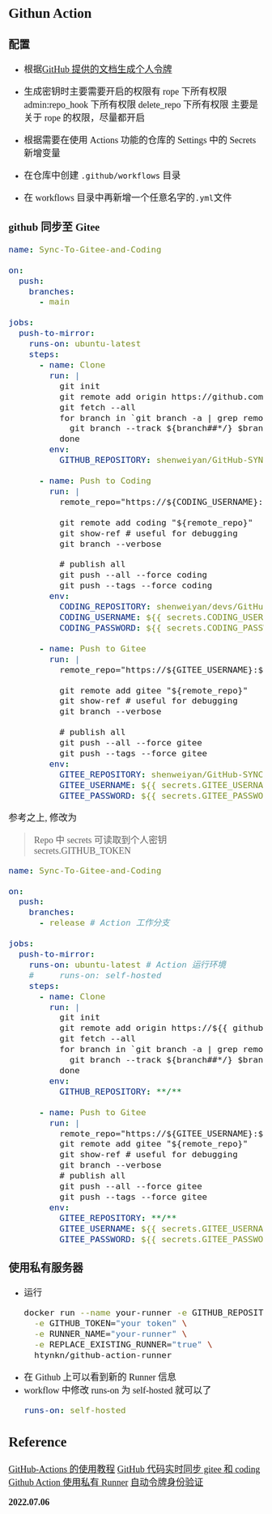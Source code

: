 <font size=4 face='楷体'>

## Githun Action

### 配置

- 根据[GitHub 提供的文档生成个人令牌](https://docs.github.com/cn/authentication/keeping-your-account-and-data-secure/creating-a-personal-access-token)
- 生成密钥时主要需要开启的权限有
  rope 下所有权限
  admin:repo_hook 下所有权限
  delete_repo 下所有权限
  主要是关于 rope 的权限，尽量都开启

- 根据需要在使用 Actions 功能的仓库的 Settings 中的 Secrets 新增变量
- 在仓库中创建 `.github/workflows` 目录
- 在 workflows 目录中再新增一个任意名字的`.yml`文件

### github 同步至 Gitee

```yaml
name: Sync-To-Gitee-and-Coding

on:
  push:
    branches:
      - main

jobs:
  push-to-mirror:
    runs-on: ubuntu-latest
    steps:
      - name: Clone
        run: |
          git init
          git remote add origin https://github.com/${GITHUB_REPOSITORY}.git
          git fetch --all
          for branch in `git branch -a | grep remotes | grep -v HEAD`; do
            git branch --track ${branch##*/} $branch
          done
        env:
          GITHUB_REPOSITORY: shenweiyan/GitHub-SYNC

      - name: Push to Coding
        run: |
          remote_repo="https://${CODING_USERNAME}:${CODING_PASSWORD}@e.coding.net/${CODING_REPOSITORY}.git"

          git remote add coding "${remote_repo}"
          git show-ref # useful for debugging
          git branch --verbose

          # publish all
          git push --all --force coding
          git push --tags --force coding
        env:
          CODING_REPOSITORY: shenweiyan/devs/GitHub-SYNC
          CODING_USERNAME: ${{ secrets.CODING_USERNAME }}
          CODING_PASSWORD: ${{ secrets.CODING_PASSWORD }}

      - name: Push to Gitee
        run: |
          remote_repo="https://${GITEE_USERNAME}:${GITEE_PASSWORD}@gitee.com/${GITEE_REPOSITORY}.git"

          git remote add gitee "${remote_repo}"
          git show-ref # useful for debugging
          git branch --verbose

          # publish all
          git push --all --force gitee
          git push --tags --force gitee
        env:
          GITEE_REPOSITORY: shenweiyan/GitHub-SYNC
          GITEE_USERNAME: ${{ secrets.GITEE_USERNAME }}
          GITEE_PASSWORD: ${{ secrets.GITEE_PASSWORD }}
```

参考之上, 修改为

> Repo 中 secrets 可读取到个人密钥
> secrets.GITHUB_TOKEN

```yaml
name: Sync-To-Gitee-and-Coding

on:
  push:
    branches:
      - release # Action 工作分支

jobs:
  push-to-mirror:
    runs-on: ubuntu-latest # Action 运行环境
    #     runs-on: self-hosted
    steps:
      - name: Clone
        run: |
          git init
          git remote add origin https://${{ github.actor }}:${{ secrets.GITHUB_TOKEN }}@github.com/${GITHUB_REPOSITORY}.git
          git fetch --all
          for branch in `git branch -a | grep remotes | grep -v HEAD`; do
            git branch --track ${branch##*/} $branch
          done
        env:
          GITHUB_REPOSITORY: **/**

      - name: Push to Gitee
        run: |
          remote_repo="https://${GITEE_USERNAME}:${GITEE_PASSWORD}@gitee.com/${GITEE_REPOSITORY}.git"
          git remote add gitee "${remote_repo}"
          git show-ref # useful for debugging
          git branch --verbose
          # publish all
          git push --all --force gitee
          git push --tags --force gitee
        env:
          GITEE_REPOSITORY: **/**
          GITEE_USERNAME: ${{ secrets.GITEE_USERNAME }} # Repo 中配置 secrets
          GITEE_PASSWORD: ${{ secrets.GITEE_PASSWORD }} # Repo 中配置 secrets
```

### 使用私有服务器

- 运行
  ```bash
  docker run --name your-runner -e GITHUB_REPOSITORY="github address" \
    -e GITHUB_TOKEN="your token" \
    -e RUNNER_NAME="your-runner" \
    -e REPLACE_EXISTING_RUNNER="true" \
    htynkn/github-action-runner
  ```
- 在 Github 上可以看到新的 Runner 信息
- workflow 中修改 runs-on 为 self-hosted 就可以了
  ```yaml
  runs-on: self-hosted
  ```

## Reference

[GitHub-Actions 的使用教程](https://www.cnblogs.com/chenyablog/p/14636218.html)
[GitHub 代码实时同步 gitee 和 coding](https://cloud.tencent.com/developer/article/1917861)
[Github Action 使用私有 Runner](https://www.huangyunkun.com/2020/02/08/github-action-runner-self-hosted/)
[自动令牌身份验证](https://docs.github.com/cn/actions/security-guides/automatic-token-authentication)

**2022.07.06**

